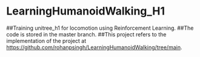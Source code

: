 # LearningHumanoidWalking_H1
##Training unitree_h1 for locomotion using Reinforcement Learning.
##The code is stored in the master branch.
##This project refers to the implementation of the project at https://github.com/rohanpsingh/LearningHumanoidWalking/tree/main.
